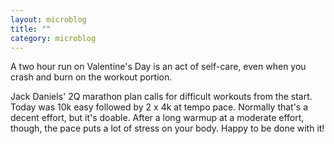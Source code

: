 ```yaml
---
layout: microblog
title: ""
category: microblog
---
```

A two hour run on Valentine's Day is an act of self-care, even when you crash and burn on the workout portion. 

Jack Daniels' 2Q marathon plan calls for difficult workouts from the start. Today was 10k easy followed by 2 x 4k at tempo pace. Normally that's a decent effort, but it's doable. After a long warmup at a moderate effort, though, the pace puts a lot of stress on your body. Happy to be done with it! 